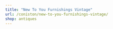 ```yaml
---
title: "New To You Furnishings Vintage"
url: /coniston/new-to-you-furnishings-vintage/
shop: antiques
---
```

